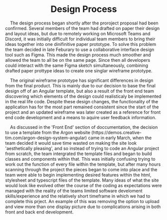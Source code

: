<h1 align="center">Design Process</h1>

<p>&nbsp;&nbsp;&nbsp;&nbsp;The design process began shortly after the proroject proposal had been confirmed. Several members of the team had drafted on paper their design and layout ideas, but due to remotely working on Microsoft Teams and Discord, it was initially difficult for individual team members to bring their ideas together into one dinifinitive paper prototype. To solve this problem the team decided in late Feburary to use a collaborative interface design tool such as Figma. This made the design process much smoother and allowed the team to all be on the same page. Since then all developers could interact with the same Figma sketch simultaneously, combining drafted paper prottype ideas to create one singlar wireframe prototype.</p>

<p>&nbsp;&nbsp;&nbsp;&nbsp;The original wireframe prototype has significant differences in design from the final product. This is mainly due to our decision to base the final design off of an Angular template, but also a result of the front end team discovering which elements of the design could realisticaly be implemented in the real life code. Despite these design changes, the functionality of the application has for the most part remained consistent since the start of the project and an updated wireframe was later created as a reference for front end code development and a means to aquire user feedback information.</p>

<p>&nbsp;&nbsp;&nbsp;&nbsp;As discussed in the 'Front End' section of doccumentation, the decision to use a template from the Argon website (https://demos.creative-tim.com/argon-design-system-angular) came in early March, when the team decided it would save time wasted on making the site look 'aesthetically pleasing', and so instead of trying to code an Angular project from scratch, the team intergrated the template files and began to build classes and components within that. This was initially confusing trying to work out the function of every file within the template, but after many hours scanning through the project the pieces began to come into place and the team were able to begin implementing desired features within the html, stylesheet and typescript files of the template. Many ideas of what the site would look like evolved other the course of the coding as expectations were managed with the reality of the teams limited software develoment skills/experience and the relatively short timeframe in which we had to complete this prject. An example of this was removing the option to upload and view more than one display picture due to complications arising in both front and back end development.</p>


